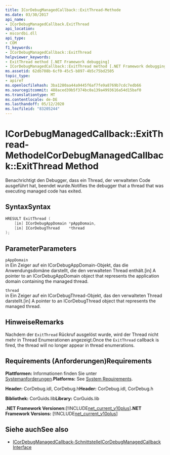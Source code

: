 ```yaml
---
title: ICorDebugManagedCallback::ExitThread-Methode
ms.date: 03/30/2017
api_name:
- ICorDebugManagedCallback.ExitThread
api_location:
- mscordbi.dll
api_type:
- COM
f1_keywords:
- ICorDebugManagedCallback::ExitThread
helpviewer_keywords:
- ExitThread method [.NET Framework debugging]
- ICorDebugManagedCallback::ExitThread method [.NET Framework debugging]
ms.assetid: 62db708b-6cf0-45c5-b897-4b5c75bd2505
topic_type:
- apiref
ms.openlocfilehash: 3ba1280aa44a9445f6af7fe9a8769b7cdc7edb66
ms.sourcegitcommit: 488aced39b5f374bc0a139a4993616a54d15baf0
ms.translationtype: MT
ms.contentlocale: de-DE
ms.lasthandoff: 05/12/2020
ms.locfileid: "83205244"
---
```

# <a name="icordebugmanagedcallbackexitthread-method"></a><span data-ttu-id="131f9-102">ICorDebugManagedCallback::ExitThread-Methode</span><span class="sxs-lookup"><span data-stu-id="131f9-102">ICorDebugManagedCallback::ExitThread Method</span></span>
<span data-ttu-id="131f9-103">Benachrichtigt den Debugger, dass ein Thread, der verwalteten Code ausgeführt hat, beendet wurde.</span><span class="sxs-lookup"><span data-stu-id="131f9-103">Notifies the debugger that a thread that was executing managed code has exited.</span></span>  
  
## <a name="syntax"></a><span data-ttu-id="131f9-104">Syntax</span><span class="sxs-lookup"><span data-stu-id="131f9-104">Syntax</span></span>  
  
```cpp  
HRESULT ExitThread (  
    [in] ICorDebugAppDomain *pAppDomain,  
    [in] ICorDebugThread    *thread  
);  
```  
  
## <a name="parameters"></a><span data-ttu-id="131f9-105">Parameter</span><span class="sxs-lookup"><span data-stu-id="131f9-105">Parameters</span></span>  
 `pAppDomain`  
 <span data-ttu-id="131f9-106">in Ein Zeiger auf ein ICorDebugAppDomain-Objekt, das die Anwendungsdomäne darstellt, die den verwalteten Thread enthält.</span><span class="sxs-lookup"><span data-stu-id="131f9-106">[in] A pointer to an ICorDebugAppDomain object that represents the application domain containing the managed thread.</span></span>  
  
 `thread`  
 <span data-ttu-id="131f9-107">in Ein Zeiger auf ein ICorDebugThread-Objekt, das den verwalteten Thread darstellt.</span><span class="sxs-lookup"><span data-stu-id="131f9-107">[in] A pointer to an ICorDebugThread object that represents the managed thread.</span></span>  
  
## <a name="remarks"></a><span data-ttu-id="131f9-108">Hinweise</span><span class="sxs-lookup"><span data-stu-id="131f9-108">Remarks</span></span>  
 <span data-ttu-id="131f9-109">Nachdem der `ExitThread` Rückruf ausgelöst wurde, wird der Thread nicht mehr in Thread Enumerationen angezeigt.</span><span class="sxs-lookup"><span data-stu-id="131f9-109">Once the `ExitThread` callback is fired, the thread will no longer appear in thread enumerations.</span></span>  
  
## <a name="requirements"></a><span data-ttu-id="131f9-110">Requirements (Anforderungen)</span><span class="sxs-lookup"><span data-stu-id="131f9-110">Requirements</span></span>  
 <span data-ttu-id="131f9-111">**Plattformen:** Informationen finden Sie unter [Systemanforderungen](../../get-started/system-requirements.md).</span><span class="sxs-lookup"><span data-stu-id="131f9-111">**Platforms:** See [System Requirements](../../get-started/system-requirements.md).</span></span>  
  
 <span data-ttu-id="131f9-112">**Header:** CorDebug.idl, CorDebug.h</span><span class="sxs-lookup"><span data-stu-id="131f9-112">**Header:** CorDebug.idl, CorDebug.h</span></span>  
  
 <span data-ttu-id="131f9-113">**Bibliothek:** CorGuids.lib</span><span class="sxs-lookup"><span data-stu-id="131f9-113">**Library:** CorGuids.lib</span></span>  
  
 <span data-ttu-id="131f9-114">**.NET Framework Versionen:**[!INCLUDE[net_current_v10plus](../../../../includes/net-current-v10plus-md.md)]</span><span class="sxs-lookup"><span data-stu-id="131f9-114">**.NET Framework Versions:** [!INCLUDE[net_current_v10plus](../../../../includes/net-current-v10plus-md.md)]</span></span>  
  
## <a name="see-also"></a><span data-ttu-id="131f9-115">Siehe auch</span><span class="sxs-lookup"><span data-stu-id="131f9-115">See also</span></span>

- [<span data-ttu-id="131f9-116">ICorDebugManagedCallback-Schnittstelle</span><span class="sxs-lookup"><span data-stu-id="131f9-116">ICorDebugManagedCallback Interface</span></span>](icordebugmanagedcallback-interface.md)
